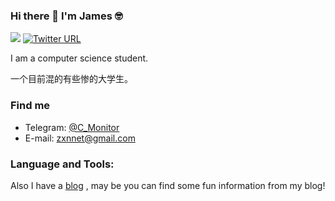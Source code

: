 ### Hi there 👋 I'm James 🤓 
![](https://img.shields.io/badge/Hey!-friend～-green) [![Twitter URL](https://img.shields.io/twitter/url?style=social&url=https%3A%2F%2Ftwitter.com%2FViewvZxn)](https://twitter.com/ViewvZxn)

I am a computer science student.   

一个目前混的有些惨的大学生。

### Find me

- Telegram: [@C_Monitor](https://t.me/C_Monitor)
- E-mail: zxnnet@gmail.com

### Language and Tools:


Also I have a [blog](https://tech.viewv.top) , may be you can find some fun information from my blog!


